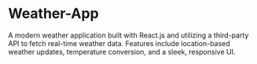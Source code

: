 # Weather-App
A modern weather application built with React.js and utilizing a third-party API to fetch real-time weather data. Features include location-based weather updates, temperature conversion, and a sleek, responsive UI.
